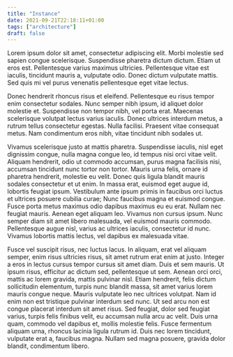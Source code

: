 ```yaml
---
title: "Instance"
date: 2021-09-21T22:18:11+01:00
tags: ["architecture"]
draft: false
---
```


Lorem ipsum dolor sit amet, consectetur adipiscing elit. Morbi molestie sed sapien congue scelerisque. Suspendisse pharetra dictum dictum. Etiam ut eros est. Pellentesque varius maximus ultricies. Pellentesque vitae est iaculis, tincidunt mauris a, vulputate odio. Donec dictum vulputate mattis. Sed quis mi vel purus venenatis pellentesque eget vitae lectus.

Donec hendrerit rhoncus risus et eleifend. Pellentesque eu risus tempor enim consectetur sodales. Nunc semper nibh ipsum, id aliquet dolor molestie et. Suspendisse non tempor nibh, vel porta erat. Maecenas scelerisque volutpat lectus varius iaculis. Donec ultrices interdum metus, a rutrum tellus consectetur egestas. Nulla facilisi. Praesent vitae consequat metus. Nam condimentum eros nibh, vitae tincidunt nibh sodales ut.

Vivamus scelerisque justo at mattis pharetra. Suspendisse iaculis, nisl eget dignissim congue, nulla magna congue leo, id tempus nisi orci vitae velit. Aliquam hendrerit, odio ut commodo accumsan, purus magna facilisis nisi, accumsan tincidunt nunc tortor non tortor. Mauris urna felis, ornare id pharetra hendrerit, molestie eu velit. Donec quis ligula blandit mauris sodales consectetur et ut enim. In massa erat, euismod eget augue id, lobortis feugiat ipsum. Vestibulum ante ipsum primis in faucibus orci luctus et ultrices posuere cubilia curae; Nunc faucibus magna et euismod congue. Fusce porta metus maximus odio dapibus maximus eu eu erat. Nullam nec feugiat mauris. Aenean eget aliquam leo. Vivamus non cursus ipsum. Nunc semper diam sit amet libero malesuada, vel euismod mauris commodo. Pellentesque augue nisl, varius ac ultrices iaculis, consectetur id nunc. Vivamus lobortis mattis lectus, vel dapibus ex malesuada vitae.

Fusce vel suscipit risus, nec luctus lacus. In aliquam, erat vel aliquam semper, enim risus ultricies risus, sit amet rutrum erat enim at justo. Integer a eros in lectus cursus tempor cursus sit amet diam. Duis et sem mauris. Ut ipsum risus, efficitur ac dictum sed, pellentesque ut sem. Aenean orci orci, mattis ac lorem gravida, mattis pulvinar nisl. Etiam hendrerit, felis dictum sollicitudin elementum, turpis nunc blandit massa, sit amet varius lorem mauris congue neque. Mauris vulputate leo nec ultrices volutpat. Nam id enim non est tristique pulvinar interdum sed nunc. Ut sed arcu non est congue placerat interdum sit amet risus. Sed feugiat, dolor sed feugiat varius, turpis felis finibus velit, eu accumsan nulla arcu ac velit. Duis urna quam, commodo vel dapibus et, mollis molestie felis. Fusce fermentum aliquam urna, rhoncus lacinia ligula rutrum id. Duis nec lorem tincidunt, vulputate erat a, faucibus magna. Nullam sed magna posuere, gravida dolor blandit, condimentum libero.
